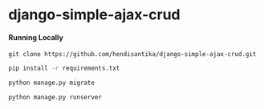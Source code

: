 # django-simple-ajax-crud

#### Running Locally

```
git clone https://github.com/hendisantika/django-simple-ajax-crud.git
```

```bash
pip install -r requirements.txt
```
```bash
python manage.py migrate
```

```bash
python manage.py runserver
```
